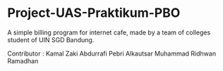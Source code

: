 # Project-UAS-Praktikum-PBO

A simple billing program for internet cafe, made by a team of colleges student of UIN SGD Bandung.

Contributor :
Kamal Zaki Abdurrafi
Pebri Alkautsar
Muhammad Ridhwan Ramadhan
